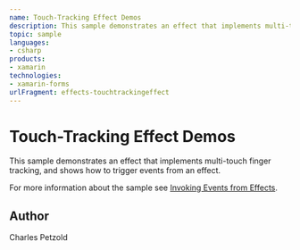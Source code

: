 ```yaml
---
name: Touch-Tracking Effect Demos
description: This sample demonstrates an effect that implements multi-touch finger tracking, and shows how to trigger events from an effect. For more information about the sample see Invoking Events from Effects.
topic: sample
languages:
- csharp
products:
- xamarin
technologies:
- xamarin-forms
urlFragment: effects-touchtrackingeffect
---
```

Touch-Tracking Effect Demos
=============

This sample demonstrates an effect that implements multi-touch finger tracking, and shows how to trigger events from an effect.

For more information about the sample see [Invoking Events from Effects](https://developer.xamarin.com/guides/xamarin-forms/application-fundamentals/effects/touch-tracking/).

Author
------

Charles Petzold
